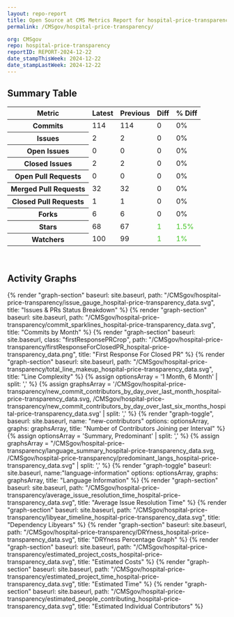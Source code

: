 ```yaml
---
layout: repo-report
title: Open Source at CMS Metrics Report for hospital-price-transparency | REPORT-2024-12-22
permalink: /CMSgov/hospital-price-transparency/

org: CMSgov
repo: hospital-price-transparency
reportID: REPORT-2024-12-22
date_stampThisWeek: 2024-12-22
date_stampLastWeek: 2024-12-22
---
```

<div class="summary-table">
  <table class="usa-table usa-table--borderless">
    <h2> Summary Table </h2>
    <thead>
      <tr>
        <th scope="col">Metric</th>
        <th scope="col">Latest</th>
        <th scope="col">Previous</th>
        <th scope="col">Diff</th>
        <th scope="col">% Diff</th>
      </tr>
    </thead>
    <tbody>
      <tr>
        <th scope="row">Commits</th>
        <td>114</td>
        <td>114</td>
        <td style="" >0</td>
        <td style="" >0%</td>
      </tr>
      <tr>
        <th scope="row">Issues</th>
        <td>2</td>
        <td>2</td>
        <td style="" >0</td>
        <td style="" >0%</td>
      </tr>
      <tr>
        <th scope="row">Open Issues</th>
        <td>0</td>
        <td>0</td>
        <td style="" >0</td>
        <td style="" >0%</td>
      </tr>
      <tr>
        <th scope="row">Closed Issues</th>
        <td>2</td>
        <td>2</td>
        <td style="" >0</td>
        <td style="" >0%</td>
      </tr>
      <tr>
        <th scope="row">Open Pull Requests</th>
        <td>0</td>
        <td>0</td>
        <td style="" >0</td>
        <td style="" >0%</td>
      </tr>
      <tr>
        <th scope="row">Merged Pull Requests</th>
        <td>32</td>
        <td>32</td>
        <td style="" >0</td>
        <td style="" >0%</td>
      </tr>
      <tr>
        <th scope="row">Closed Pull Requests</th>
        <td>1</td>
        <td>1</td>
        <td style="" >0</td>
        <td style="" >0%</td>
      </tr>
      <tr>
        <th scope="row">Forks</th>
        <td>6</td>
        <td>6</td>
        <td style="" >0</td>
        <td style="" >0%</td>
      </tr>
      <tr>
        <th scope="row">Stars</th>
        <td>68</td>
        <td>67</td>
        <td style="color: #45c527" >1</td>
        <td style="color: #45c527" >1.5%</td>
      </tr>
      <tr>
        <th scope="row">Watchers</th>
        <td>100</td>
        <td>99</td>
        <td style="color: #45c527" >1</td>
        <td style="color: #45c527" >1%</td>
      </tr>
    </tbody>
  </table>
</div>
<div class="graph-container">
  <br>
  <h2>Activity Graphs</h2>
  <div class="all-graphs">
    <!--- Issues/PRs Status Breakdown Graph -->
    {% render "graph-section"  baseurl: site.baseurl, path: "/CMSgov/hospital-price-transparency/issue_gauge_hospital-price-transparency_data.svg", title: "Issues & PRs Status Breakdown" %}
    <!--- Contributor Activity Line Graph -->
    {% render "graph-section" baseurl: site.baseurl, path: "/CMSgov/hospital-price-transparency/commit_sparklines_hospital-price-transparency_data.svg", title: "Commits by Month" %}
    <!--- First Response For Closed PR Scatterplot -->
    {% render "graph-section" baseurl: site.baseurl, class: "firstResponsePRCrop", path: "/CMSgov/hospital-price-transparency/firstResponseForClosedPR_hospital-price-transparency_data.png", title: "First Response For Closed PR" %}
    <!--- Line Complexity Graphs -->
    {% render "graph-section" baseurl: site.baseurl, path: "/CMSgov/hospital-price-transparency/total_line_makeup_hospital-price-transparency_data.svg", title: "Line Complexity" %}
    <!--- New Commit Contributors by Day over Last Month and Last 6 Months -->
      {% assign optionsArray = '1 Month, 6 Month' | split: ',' %}
      {% assign graphsArray = '/CMSgov/hospital-price-transparency/new_commit_contributors_by_day_over_last_month_hospital-price-transparency_data.svg, /CMSgov/hospital-price-transparency/new_commit_contributors_by_day_over_last_six_months_hospital-price-transparency_data.svg' | split: ',' %}
      {% render "graph-toggle", baseurl: site.baseurl, name: "new-contributors" options: optionsArray, graphs: graphsArray, title: "Number of Contributors Joining per Interval" %}
    <!-- Languages Graphs - Summary + Predominant -->
    {% assign optionsArray = 'Summary, Predominant' | split: ',' %}
    {% assign graphsArray = "/CMSgov/hospital-price-transparency/language_summary_hospital-price-transparency_data.svg, /CMSgov/hospital-price-transparency/predominant_langs_hospital-price-transparency_data.svg" | split: ',' %}
    {% render "graph-toggle" baseurl: site.baseurl, name:"language-information" options: optionsArray, graphs: graphsArray, title: "Language Information" %}
    <!-- Average Issue Resolution Time -->
    {% render "graph-section" baseurl: site.baseurl, path: "/CMSgov/hospital-price-transparency/average_issue_resolution_time_hospital-price-transparency_data.svg", title: "Average Issue Resolution Time" %}
    <!-- Libyear Timeline Graph -->
    {% render "graph-section" baseurl: site.baseurl, path: "/CMSgov/hospital-price-transparency/libyear_timeline_hospital-price-transparency_data.svg", title: "Dependency Libyears" %}
    <!-- DRYness Percentages Graph -->
    {% render "graph-section" baseurl: site.baseurl, path: "/CMSgov/hospital-price-transparency/DRYness_hospital-price-transparency_data.svg", title: "DRYness Percentage Graph" %}
    <!-- Cost Estimate Chart -->
    {% render "graph-section" baseurl: site.baseurl, path: "/CMSgov/hospital-price-transparency/estimated_project_costs_hospital-price-transparency_data.svg", title: "Estimated Costs" %}
     <!-- Time Estimate Chart -->
    {% render "graph-section" baseurl: site.baseurl, path: "/CMSgov/hospital-price-transparency/estimated_project_time_hospital-price-transparency_data.svg", title: "Estimated Time" %}
    <!-- Contributor Estimate Chart -->
    {% render "graph-section" baseurl: site.baseurl, path: "/CMSgov/hospital-price-transparency/estimated_people_contributing_hospital-price-transparency_data.svg", title: "Estimated Individual Contributors" %}
</div>